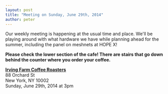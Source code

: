 ```yaml
---
layout: post
title: "Meeting on Sunday, June 29th, 2014"
author: peter
---
```


Our weekly meeting is happening at the usual time and place. We'll be playing around with what hardware we have while planning ahead for the summer, including the panel on meshnets at HOPE X!

__Please check the lower section of the cafe! There are stairs that go down behind the counter where you order your coffee.__

__[Irving Farm Coffee Roasters](https://www.google.com/maps/place/Irving+Farm+Coffee+Roasters/@40.7179886,-73.9902479,17z/data=!3m1!4b1!4m2!3m1!1s0x89c259873f0067c1:0x5aede67045aa029f)__<br>
88 Orchard St<br>
New York, NY 10002<br>
Sunday, June 29th, 2014 at 3pm
